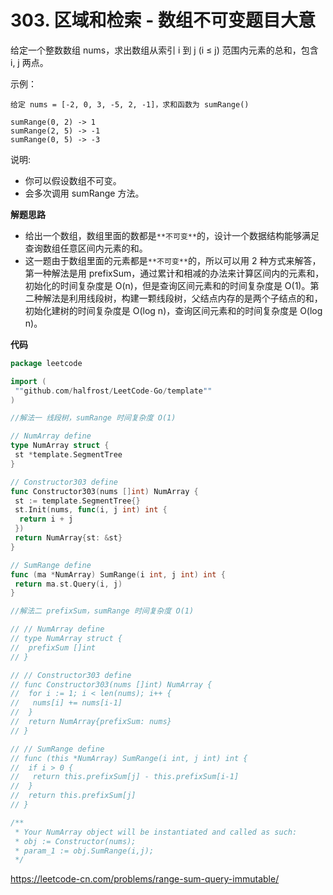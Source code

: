 # 303. 区域和检索 - 数组不可变**题目大意**  

给定一个整数数组  nums，求出数组从索引 i 到 j (i ≤ j) 范围内元素的总和，包含 i, j 两点。

示例：

```
给定 nums = [-2, 0, 3, -5, 2, -1]，求和函数为 sumRange()

sumRange(0, 2) -> 1
sumRange(2, 5) -> -1
sumRange(0, 5) -> -3
```

说明:

- 你可以假设数组不可变。
- 会多次调用 sumRange 方法。

**解题思路** 

- 给出一个数组，数组里面的数都是`**不可变**`的，设计一个数据结构能够满足查询数组任意区间内元素的和。
- 这一题由于数组里面的元素都是`**不可变**`的，所以可以用 2 种方式来解答，第一种解法是用 prefixSum，通过累计和相减的办法来计算区间内的元素和，初始化的时间复杂度是 O(n)，但是查询区间元素和的时间复杂度是 O(1)。第二种解法是利用线段树，构建一颗线段树，父结点内存的是两个子结点的和，初始化建树的时间复杂度是 O(log n)，查询区间元素和的时间复杂度是 O(log n)。

**代码**  

```go
package leetcode

import (
 ""github.com/halfrost/LeetCode-Go/template""
)

//解法一 线段树，sumRange 时间复杂度 O(1)

// NumArray define
type NumArray struct {
 st *template.SegmentTree
}

// Constructor303 define
func Constructor303(nums []int) NumArray {
 st := template.SegmentTree{}
 st.Init(nums, func(i, j int) int {
  return i + j
 })
 return NumArray{st: &st}
}

// SumRange define
func (ma *NumArray) SumRange(i int, j int) int {
 return ma.st.Query(i, j)
}

//解法二 prefixSum，sumRange 时间复杂度 O(1)

// // NumArray define
// type NumArray struct {
//  prefixSum []int
// }

// // Constructor303 define
// func Constructor303(nums []int) NumArray {
//  for i := 1; i < len(nums); i++ {
//   nums[i] += nums[i-1]
//  }
//  return NumArray{prefixSum: nums}
// }

// // SumRange define
// func (this *NumArray) SumRange(i int, j int) int {
//  if i > 0 {
//   return this.prefixSum[j] - this.prefixSum[i-1]
//  }
//  return this.prefixSum[j]
// }

/**
 * Your NumArray object will be instantiated and called as such:
 * obj := Constructor(nums);
 * param_1 := obj.SumRange(i,j);
 */
```

https://leetcode-cn.com/problems/range-sum-query-immutable/
